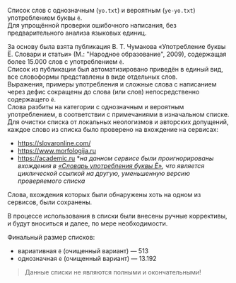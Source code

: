 Список слов с однозначным (`yo.txt`) и вероятным (`ye-yo.txt`) употреблением буквы `ё`.
<br>Для упрощённой проверки ошибочного написания, без предварительного анализа языковых единиц.


За основу была взята публикация В. Т. Чумакова «Употребление буквы Ё. Словари и статьи» (М.: "Народное образование", 2009), содержащая более 15.000 слов с употреблением `ё`.
<br>Список из публикации был автоматизировано приведён в единый вид, все словоформы представлены в виде отдельных слов.
<br>Выражения, примеры употребления и сложные слова с написанием через дефис сокращены до слова (или слов) непосредственно содержащего `ё`.
<br>Слова разбиты на категории с однозначным и вероятным употреблением, в соответствии с примечаниями в изначальном списке.
<br>Для очистки списка от локальных неологизмов и авторских допущений, каждое слово из списка было проверено на вхождение на сервисах:
  * https://slovaronline.com/
  * https://www.morfologija.ru
  * https://academic.ru \**на данном сервисе были проигнорированы вхождения в [«Словарь употребления буквы Ё»](https://yo_use.academic.ru/), что является циклической ссылкой на другую, уменьшенную версию проверяемого списка*

Слова, вхождения которых были обнаружены хоть на одном из сервисов, были сохранены.

В процессе использования в списки были внесены ручные коррективы, и будут вноситься и далее, по мере необходимости.

Финальный размер списков:
  * вариативная `ё` (очищенный вариант) — 513
  * однозначная `ё` (очищенный вариант) — 13.192

> Данные списки не являются полными и окончательными!
